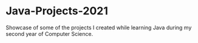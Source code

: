 # Java-Projects-2021
Showcase of some of the projects I created while learning Java during my second year of Computer Science. 
